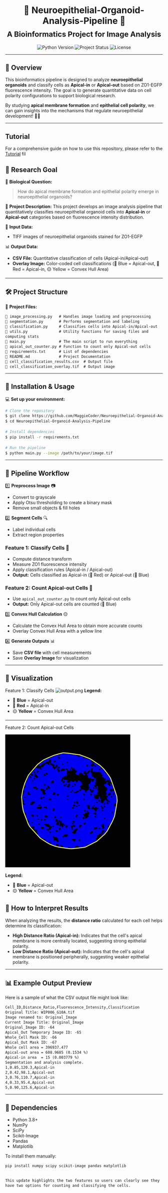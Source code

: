 <h1 align="center">
  🎀 Neuroepithelial-Organoid-Analysis-Pipeline 🎀<br>
  <sub>A Bioinformatics Project for Image Analysis</sub>
</h1>

<p align="center">
  <img src="https://img.shields.io/badge/Python-3.8%2B-pink" alt="Python Version">
  <img src="https://img.shields.io/badge/Status-Active-pink" alt="Project Status">
  <img src="https://img.shields.io/badge/License-MIT-pink" alt="License">
</p>

---

## 🌸 Overview

This bioinformatics pipeline is designed to analyze **neuroepithelial organoids** and classify cells as **Apical-in** or **Apical-out** based on ZO1-EGFP fluorescence intensity. The goal is to generate quantitative data on cell polarity configurations to support biological research.

By studying **apical membrane formation** and **epithelial cell polarity**, we can gain insights into the mechanisms that regulate neuroepithelial development! 🧠🔬

---
## Tutorial

For a comprehensive guide on how to use this repository, please refer to the [Tutorial](./tutorials.ipynb) fil

## 🎯 Research Goal

🧬 **Biological Question:**
> How do apical membrane formation and epithelial polarity emerge in neuroepithelial organoids?

📜 **Project Description:**
This project develops an image analysis pipeline that quantitatively classifies neuroepithelial organoid cells into **Apical-in** or **Apical-out** categories based on fluorescence intensity distribution.

📸 **Input Data:**
- TIFF images of neuroepithelial organoids stained for ZO1-EGFP

📊 **Output Data:**
- **CSV File:** Quantitative classification of cells (Apical-in/Apical-out)
- **Overlay Image:** Color-coded cell classifications (🔵 Blue = Apical-out, 🔴 Red = Apical-in, 🟡 Yellow = Convex Hull Area)

---

## 🛠️ Project Structure
📂 **Project Files:**
```
📜 image_processing.py   # Handles image loading and preprocessing
📜 segmentation.py       # Performs segmentation and labeling
📜 classification.py     # Classifies cells into Apical-in/Apical-out
📜 utils.py              # Utility functions for saving files and computing stats
📜 main.py               # The main script to run everything
📜 apical_out_counter.py # Function to count only Apical-out cells
📜 requirements.txt      # List of dependencies
📜 README.md             # Project Documentation
📜 cell_classification_results.csv  # Output file
📜 cell_classification_overlay.tif  # Output image
```
---

## 🔧 Installation & Usage

💻 **Set up your environment:**
```sh
# Clone the repository
$ git clone https://github.com/MaggieCoder/Neuroepithelial-Organoid-Analysis-Pipeline.git
$ cd Neuroepithelial-Organoid-Analysis-Pipeline

# Install dependencies
$ pip install -r requirements.txt

# Run the pipeline
$ python main.py --image /path/to/your/image.tif
```

---

## 📌 Pipeline Workflow

1️⃣ **Preprocess Image** 📷
   - Convert to grayscale
   - Apply Otsu thresholding to create a binary mask
   - Remove small objects & fill holes

2️⃣ **Segment Cells** 🔍
   - Label individual cells
   - Extract region properties

### **Feature 1: Classify Cells** 🎨
   - Compute distance transform
   - Measure ZO1 fluorescence intensity
   - Apply classification rules (Apical-in / Apical-out)
   - **Output:** Cells classified as Apical-in (🔴 Red) or Apical-out (🔵 Blue)

### **Feature 2: Count Apical-out Cells** 🔢
   - Use `apical_out_counter.py` to count only Apical-out cells
   - **Output:** Only Apical-out cells are counted (🔵 Blue)

3️⃣ **Convex Hull Calculation** 🟡
   - Calculate the Convex Hull Area to obtain more accurate counts
   - Overlay Convex Hull Area with a yellow line

4️⃣ **Generate Outputs** 📊
   - Save **CSV file** with cell measurements
   - Save **Overlay Image** for visualization

---

## 💖 Visualization
Feature 1: Classify Cells 
![output.png](image/output.png)
**Legend:**
- 🔵 **Blue** = Apical-out
- 🔴 **Red** = Apical-in
- 🟡 **Yellow** = Convex Hull Area

---
Feature 2: Count Apical-out Cells

<div style="text-align: left;">
  <img src="image/D.png" alt="Analysis Result" width="400" />
</div>

**Legend:**
- 🔵 **Blue** = Apical-out
- 🟡 **Yellow** = Convex Hull Area

## 🧬 How to Interpret Results

When analyzing the results, the **distance ratio** calculated for each cell helps determine its classification:
- **High Distance Ratio (Apical-in):** Indicates that the cell's apical membrane is more centrally located, suggesting strong epithelial polarity.
- **Low Distance Ratio (Apical-out):** Indicates that the cell's apical membrane is positioned peripherally, suggesting weaker epithelial polarity.

---

## 📊 Example Output Preview

Here is a sample of what the CSV output file might look like:

```csv
Cell_ID,Distance_Ratio,Fluorescence_Intensity,Classification
Original Title: WIP006_G10A.tif
Image renamed to: Original_Image
Current Image Title: Original_Image
Original_Image ID: -64
Apical_Out Temporary Image ID: -65
Whole_Cell Mask ID: -66
Apical_Out Mask ID: -67
Whole cell area = 396937.477
Apical-out area = 608.9685 (0.1534 %)
Apical-in area  = 15 (0.003779 %)
Segmentation and analysis complete.
1,0.85,120.3,Apical-in
2,0.42,98.1,Apical-out
3,0.76,110.7,Apical-in
4,0.33,95.4,Apical-out
5,0.90,125.6,Apical-in
```

---

## 📌 Dependencies

- Python 3.8+
- NumPy
- SciPy
- Scikit-Image
- Pandas
- Matplotlib

To install them manually:
```sh
pip install numpy scipy scikit-image pandas matplotlib
```
```

This update highlights the two features so users can clearly see they have two options for counting and classifying the cells.
